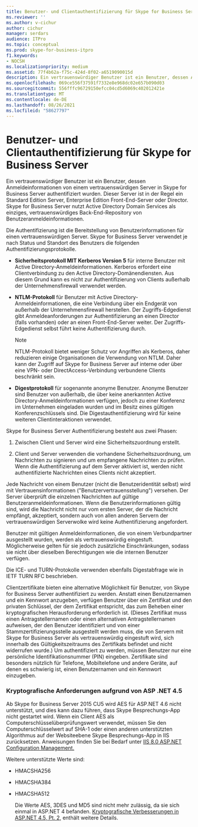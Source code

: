 ```yaml
---
title: Benutzer- und Clientauthentifizierung für Skype for Business Server
ms.reviewer: ''
ms.author: v-cichur
author: cichur
manager: serdars
audience: ITPro
ms.topic: conceptual
ms.prod: skype-for-business-itpro
f1.keywords:
- NOCSH
ms.localizationpriority: medium
ms.assetid: 77f4b62a-f75c-424d-8f02-a6519090015d
description: Ein vertrauenswürdiger Benutzer ist ein Benutzer, dessen Anmeldeinformationen von einem vertrauenswürdigen Server in Skype for Business Server authentifiziert wurden. Dieser Server ist in der Regel ein Standard Edition Server, Enterprise Edition Front-End-Server oder Director. Skype for Business Server nutzt Active Directory Domain Services als einziges, vertrauenswürdiges Back-End-Repository von Benutzeranmeldeinformationen.
ms.openlocfilehash: 069ce556f37591f7332e8e968dc02e657b090d03
ms.sourcegitcommit: 556fffc96729150efcc04cd5d6069c402012421e
ms.translationtype: MT
ms.contentlocale: de-DE
ms.lasthandoff: 08/26/2021
ms.locfileid: "58627797"
---
```

# <a name="user-and-client-authentication-for-skype-for-business-server"></a>Benutzer- und Clientauthentifizierung für Skype for Business Server
 
Ein vertrauenswürdiger Benutzer ist ein Benutzer, dessen Anmeldeinformationen von einem vertrauenswürdigen Server in Skype for Business Server authentifiziert wurden. Dieser Server ist in der Regel ein Standard Edition Server, Enterprise Edition Front-End-Server oder Director. Skype for Business Server nutzt Active Directory Domain Services als einziges, vertrauenswürdiges Back-End-Repository von Benutzeranmeldeinformationen.
  
Die Authentifizierung ist die Bereitstellung von Benutzerinformationen für einen vertrauenswürdigen Server. Skype for Business Server verwendet je nach Status und Standort des Benutzers die folgenden Authentifizierungsprotokolle.
  
- **Sicherheitsprotokoll MIT Kerberos Version 5** für interne Benutzer mit Active Directory-Anmeldeinformationen. Kerberos erfordert eine Clientverbindung zu den Active Directory-Domänendiensten. Aus diesem Grund kann es nicht zur Authentifizierung von Clients außerhalb der Unternehmensfirewall verwendet werden.
    
- **NTLM-Protokoll** für Benutzer mit Active Directory-Anmeldeinformationen, die eine Verbindung über ein Endgerät von außerhalb der Unternehmensfirewall herstellen. Der Zugriffs-Edgedienst gibt Anmeldeanforderungen zur Authentifizierung an einen Director (falls vorhanden) oder an einen Front-End-Server weiter. Der Zugriffs-Edgedienst selbst führt keine Authentifizierung durch.
    
    > [!NOTE]
    > NTLM-Protokoll bietet weniger Schutz vor Angriffen als Kerberos, daher reduzieren einige Organisationen die Verwendung von NTLM. Daher kann der Zugriff auf Skype for Business Server auf interne oder über eine VPN- oder DirectAccess-Verbindung verbundene Clients beschränkt sein. 
  
- **Digestprotokoll** für sogenannte anonyme Benutzer. Anonyme Benutzer sind Benutzer von außerhalb, die über keine anerkannten Active Directory-Anmeldeinformationen verfügen, jedoch zu einer Konferenz im Unternehmen eingeladen wurden und im Besitz eines gültigen Konferenzschlüssels sind. Die Digestauthentifizierung wird für keine weiteren Clientinteraktionen verwendet.
    
Skype for Business Server Authentifizierung besteht aus zwei Phasen:
  
1. Zwischen Client und Server wird eine Sicherheitszuordnung erstellt.
    
2. Client und Server verwenden die vorhandene Sicherheitszuordnung, um Nachrichten zu signieren und um empfangene Nachrichten zu prüfen. Wenn die Authentifizierung auf dem Server aktiviert ist, werden nicht authentifizierte Nachrichten eines Clients nicht akzeptiert.
    
Jede Nachricht von einem Benutzer (nicht die Benutzeridentität selbst) wird mit Vertrauensinformationen ("Benutzervertrauensstellung") versehen. Der Server überprüft die einzelnen Nachrichten auf gültige Benutzeranmeldeinformationen. Wenn die Benutzerinformationen gültig sind, wird die Nachricht nicht nur vom ersten Server, der die Nachricht empfängt, akzeptiert, sondern auch von allen anderen Servern der vertrauenswürdigen Serverwolke wird keine Authentifizierung angefordert.
  
Benutzer mit gültigen Anmeldeinformationen, die von einem Verbundpartner ausgestellt wurden, werden als vertrauenswürdig eingestuft. Möglicherweise gelten für sie jedoch zusätzliche Einschränkungen, sodass sie nicht über dieselben Berechtigungen wie die internen Benutzer verfügen.
  
Die ICE- und TURN-Protokolle verwenden ebenfalls Digestabfrage wie in IETF TURN RFC beschrieben.
  
Clientzertifikate bieten eine alternative Möglichkeit für Benutzer, von Skype for Business Server authentifiziert zu werden. Anstatt einen Benutzernamen und ein Kennwort anzugeben, verfügen Benutzer über ein Zertifikat und den privaten Schlüssel, der dem Zertifikat entspricht, das zum Beheben einer kryptografischen Herausforderung erforderlich ist. (Dieses Zertifikat muss einen Antragstellernamen oder einen alternativen Antragstellernamen aufweisen, der den Benutzer identifiziert und von einer Stammzertifizierungsstelle ausgestellt werden muss, die von Servern mit Skype for Business Server als vertrauenswürdig eingestuft wird, sich innerhalb des Gültigkeitszeitraums des Zertifikats befindet und nicht widerrufen wurde.) Um authentifiziert zu werden, müssen Benutzer nur eine persönliche Identifikationsnummer (PIN) eingeben. Zertifikate sind besonders nützlich für Telefone, Mobiltelefone und andere Geräte, auf denen es schwierig ist, einen Benutzernamen und ein Kennwort einzugeben.
  
### <a name="cryptographic-requirements-due-to-asp-net-45"></a>Kryptografische Anforderungen aufgrund von ASP .NET 4.5 

Ab Skype for Business Server 2015 CU5 wird AES für ASP.NET 4.6 nicht unterstützt, und dies kann dazu führen, dass Skype Besprechungs-App nicht gestartet wird. Wenn ein Client AES als Computerschlüsselüberprüfungswert verwendet, müssen Sie den Computerschlüsselwert auf SHA-1 oder einen anderen unterstützten Algorithmus auf der Websiteebene Skype Besprechungs-App in IIS zurücksetzen. Anweisungen finden Sie bei Bedarf unter [IIS 8.0 ASP.NET Configuration Management.](/iis/get-started/whats-new-in-iis-8/iis-80-aspnet-configuration-management)
  
Weitere unterstützte Werte sind:
  
- HMACSHA256
    
- HMACSHA384
    
- HMACSHA512
    
  Die Werte AES, 3DES und MD5 sind nicht mehr zulässig, da sie sich einmal in ASP.NET 4 befanden. [Kryptografische Verbesserungen in ASP.NET 4.5, Pt. 2,](https://blogs.msdn.microsoft.com/webdev/2012/10/23/cryptographic-improvements-in-asp-net-4-5-pt-2/) enthält weitere Details.

